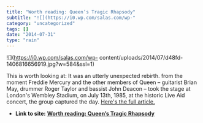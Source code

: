 ```yaml
---
title: "Worth reading: Queen’s Tragic Rhapsody"
subtitle: "![](https://i0.wp.com/salas.com/wp-"
category: "uncategorized"
tags: []
date: "2014-07-31"
type: "rain"
---
```

![](https://i0.wp.com/salas.com/wp-
content/uploads/2014/07/d48fd-1406816656919.jpg?w=584&ssl=1)

This is worth looking at: It was an utterly unexpected rebirth. from the
moment Freddie Mercury and the other members of Queen – guitarist Brian May,
drummer Roger Taylor and bassist John Deacon – took the stage at London's
Wembley Stadium, on July 13th, 1985, at the historic Live Aid concert, the
group captured the day. [Here's the full article.](<http://ift.tt/1pti7ec>)


* **Link to site:** **[Worth reading: Queen’s Tragic Rhapsody](None)**